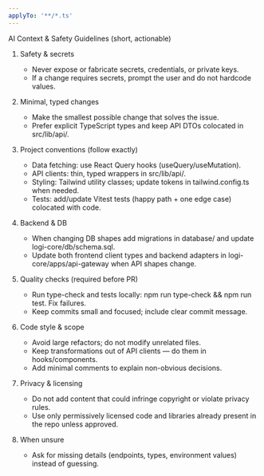 ```yaml
---
applyTo: '**/*.ts'
---
```

AI Context & Safety Guidelines (short, actionable)

1. Safety & secrets
    - Never expose or fabricate secrets, credentials, or private keys.
    - If a change requires secrets, prompt the user and do not hardcode values.

2. Minimal, typed changes
    - Make the smallest possible change that solves the issue.
    - Prefer explicit TypeScript types and keep API DTOs colocated in src/lib/api/.

3. Project conventions (follow exactly)
    - Data fetching: use React Query hooks (useQuery/useMutation).
    - API clients: thin, typed wrappers in src/lib/api/.
    - Styling: Tailwind utility classes; update tokens in tailwind.config.ts when needed.
    - Tests: add/update Vitest tests (happy path + one edge case) colocated with code.

4. Backend & DB
    - When changing DB shapes add migrations in database/ and update logi-core/db/schema.sql.
    - Update both frontend client types and backend adapters in logi-core/apps/api-gateway when API shapes change.

5. Quality checks (required before PR)
    - Run type-check and tests locally: npm run type-check && npm run test. Fix failures.
    - Keep commits small and focused; include clear commit message.

6. Code style & scope
    - Avoid large refactors; do not modify unrelated files.
    - Keep transformations out of API clients — do them in hooks/components.
    - Add minimal comments to explain non-obvious decisions.

7. Privacy & licensing
    - Do not add content that could infringe copyright or violate privacy rules.
    - Use only permissively licensed code and libraries already present in the repo unless approved.

8. When unsure
    - Ask for missing details (endpoints, types, environment values) instead of guessing.